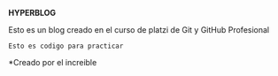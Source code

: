 **HYPERBLOG**

Esto es un blog creado en el curso de platzi de Git y GitHub Profesional

`Esto es codigo para practicar`

*Creado por el increible